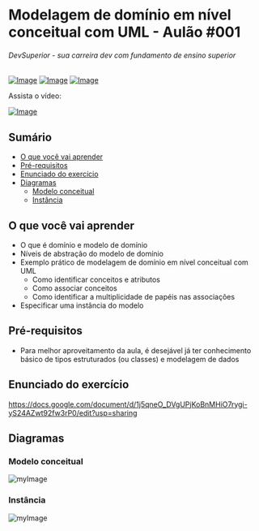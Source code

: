 # Modelagem de domínio em nível conceitual com UML - Aulão #001
###### DevSuperior - sua carreira dev com fundamento de ensino superior

[![Image](https://s3-sa-east-1.amazonaws.com/educandoweb.com.br/img/devsuperior/bt-youtube.png "DevSuperior no Youtube")](https://youtube.com/devsuperior) [![Image](https://s3-sa-east-1.amazonaws.com/educandoweb.com.br/img/devsuperior/bt-facebook.png "DevSuperior no Facebook")](https://facebook.com/devsuperior.fb) [![Image](https://s3-sa-east-1.amazonaws.com/educandoweb.com.br/img/devsuperior/bt-instagram.png "DevSuperior no Instagram")](https://instagram.com/devsuperior.ig)

Assista o vídeo:

[![Image](https://img.youtube.com/vi/-X9aL2rqKhM/mqdefault.jpg "Vídeo no Youtube")](https://www.youtube.com/watch?v=-X9aL2rqKhM)

## Sumário
- [O que você vai aprender](#O-que-você-vai-aprender)
- [Pré-requisitos](#Pré-requisitos)
- [Enunciado do exercício](#Enunciado-do-exercício)
- [Diagramas](#Diagramas)
  - [Modelo conceitual](#Modelo-conceitual)
  - [Instância](#Instância)

## O que você vai aprender
- O que é domínio e modelo de domínio
- Níveis de abstração do modelo de domínio
- Exemplo prático de modelagem de domínio em nível conceitual com UML
  - Como identificar conceitos e atributos
  - Como associar conceitos
  - Como identificar a multiplicidade de papéis nas associações
- Especificar uma instância do modelo

## Pré-requisitos

- Para melhor aproveitamento da aula, é desejável já ter conhecimento básico de tipos estruturados (ou classes) e modelagem de dados

## Enunciado do exercício

https://docs.google.com/document/d/1j5qneO_DVgUPjKoBnMHiO7rygi-yS24AZwt92fw3rP0/edit?usp=sharing

## Diagramas

### Modelo conceitual

![myImage](https://github.com/devsuperior/aulao001/raw/master/modelo-conceitual.png)

### Instância 

![myImage](https://github.com/devsuperior/aulao001/raw/master/instancia.png)
